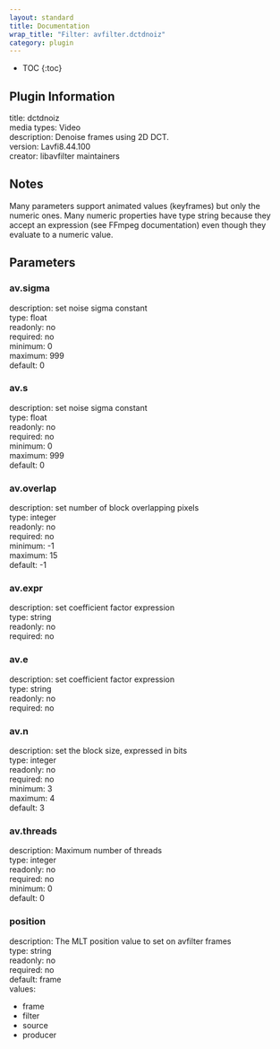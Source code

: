 ```yaml
---
layout: standard
title: Documentation
wrap_title: "Filter: avfilter.dctdnoiz"
category: plugin
---
```

* TOC
{:toc}

## Plugin Information

title: dctdnoiz  
media types:
Video  
description: Denoise frames using 2D DCT.  
version: Lavfi8.44.100  
creator: libavfilter maintainers  

## Notes

Many parameters support animated values (keyframes) but only the numeric ones. Many numeric properties have type string because they accept an expression (see FFmpeg documentation) even though they evaluate to a numeric value.

## Parameters

### av.sigma

  
description:
set noise sigma constant  
type: float  
readonly: no  
required: no  
minimum: 0  
maximum: 999  
default: 0  

### av.s

  
description:
set noise sigma constant  
type: float  
readonly: no  
required: no  
minimum: 0  
maximum: 999  
default: 0  

### av.overlap

  
description:
set number of block overlapping pixels  
type: integer  
readonly: no  
required: no  
minimum: -1  
maximum: 15  
default: -1  

### av.expr

  
description:
set coefficient factor expression  
type: string  
readonly: no  
required: no  

### av.e

  
description:
set coefficient factor expression  
type: string  
readonly: no  
required: no  

### av.n

  
description:
set the block size, expressed in bits  
type: integer  
readonly: no  
required: no  
minimum: 3  
maximum: 4  
default: 3  

### av.threads

  
description:
Maximum number of threads  
type: integer  
readonly: no  
required: no  
minimum: 0  
default: 0  

### position

  
description:
The MLT position value to set on avfilter frames  
type: string  
readonly: no  
required: no  
default: frame  
values:  

* frame
* filter
* source
* producer

